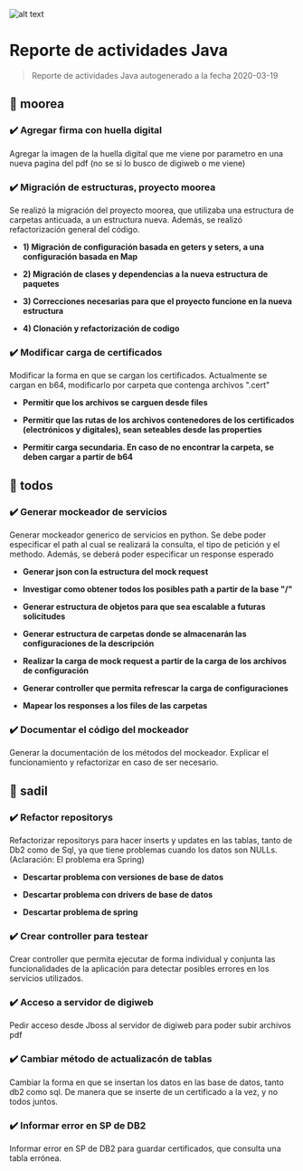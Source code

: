 ![alt text](https://upload.wikimedia.org/wikipedia/commons/5/55/Phantom_Unit_Logo.jpg)

# Reporte de actividades Java

> Reporte de actividades Java autogenerado a la fecha 2020-03-19



## :open_file_folder: moorea

    
    
### :heavy_check_mark: Agregar firma con huella digital

Agregar la imagen de la huella digital que me viene por parametro en una nueva pagina del pdf (no se si lo busco de digiweb o me viene)
    
        

    
    
### :heavy_check_mark: Migración de estructuras, proyecto moorea

Se realizó la migración del proyecto moorea, que utilizaba una estructura de carpetas anticuada, a un estructura nueva. Además, se realizó refactorización general del código.
    
        
        
* **1) Migración de configuración basada en geters y seters, a una configuración basada en Map** 
        
        
* **2) Migración de clases y dependencias a la nueva estructura de paquetes** 
        
        
* **3) Correcciones necesarias para que el proyecto funcione en la nueva estructura** 
        
        
* **4) Clonación y refactorización de codigo** 
        

    
    
### :heavy_check_mark: Modificar carga de certificados

Modificar la forma en que se cargan los certificados. Actualmente se cargan en b64, modificarlo por carpeta que contenga archivos ".cert"
    
        
        
* **Permitir que los archivos se carguen desde files** 
        
        
* **Permitir que las rutas de los archivos contenedores de los certificados (electrónicos y digitales), sean seteables desde las properties** 
        
        
* **Permitir carga secundaria. En caso de no encontrar la carpeta, se deben cargar a partir de b64** 
        

    



## :open_file_folder: todos

    
    
### :heavy_check_mark: Generar mockeador de servicios

Generar mockeador generico de servicios en python. Se debe poder especificar el path al cual se realizará la consulta, el tipo de petición y el methodo. Además, se deberá poder especificar un response esperado
    
        
        
* **Generar json con la estructura del mock request** 
        
        
* **Investigar como obtener todos los posibles path a partir de la base "/"** 
        
        
* **Generar estructura de objetos para que sea escalable a futuras solicitudes** 
        
        
* **Generar estructura de carpetas donde se almacenarán las configuraciones de la descripción** 
        
        
* **Realizar la carga de mock request a partir de la carga de los archivos de configuración** 
        
        
* **Generar controller que permita refrescar la carga de configuraciones** 
        
        
* **Mapear los responses a los files de las carpetas** 
        

    
    
### :heavy_check_mark: Documentar el código del mockeador

Generar la documentación de los métodos del mockeador. Explicar el funcionamiento y refactorizar en caso de ser necesario.
    
        

    



## :open_file_folder: sadil

    
    
### :heavy_check_mark: Refactor repositorys

Refactorizar repositorys para hacer inserts y updates en las tablas, tanto de Db2 como de Sql, ya que tiene problemas cuando los datos son NULLs. (Aclaración: El problema era Spring)
    
        
        
* **Descartar problema con versiones de base de datos** 
        
        
* **Descartar problema con drivers de base de datos** 
        
        
* **Descartar problema de spring** 
        

    
    
### :heavy_check_mark: Crear controller para testear

Crear controller que permita ejecutar de forma individual y conjunta las funcionalidades de la aplicación para detectar posibles errores en los servicios utilizados.
    
        

    
    
### :heavy_check_mark: Acceso a servidor de digiweb

Pedir acceso desde Jboss al servidor de digiweb para poder subir archivos pdf
    
        

    
    
### :heavy_check_mark: Cambiar método de actualizacón de tablas

Cambiar la forma en que se insertan los datos en las base de datos, tanto db2 como sql. De manera que se inserte de un certificado a la vez, y no todos juntos.
    
        

    
    
### :heavy_check_mark: Informar error en SP de DB2

Informar error en SP de DB2 para guardar certificados, que consulta una tabla errónea.
    
        

    

